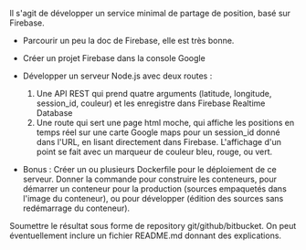 
Il s'agit de développer un service minimal de partage de position, basé sur Firebase.

- Parcourir un peu la doc de Firebase, elle est très bonne.
- Créer un projet Firebase dans la console Google
- Développer un serveur Node.js avec deux routes :
	1. Une API REST qui prend quatre arguments (latitude, longitude, session_id, couleur) et les enregistre dans Firebase Realtime Database
	2. Une route qui sert une page html moche, qui affiche les positions en temps
     réel sur une carte Google maps pour un session_id donné dans l'URL, en lisant directement dans Firebase.
     L'affichage d'un point se fait avec un marqueur de couleur bleu, rouge, ou vert.

- Bonus :
     Créer un ou plusieurs Dockerfile pour le déploiement de ce serveur.
     Donner la commande pour construire les conteneurs, pour démarrer un conteneur
     pour la production (sources empaquetés dans l'image du conteneur), ou pour 
     développer (édition des sources sans redémarrage du conteneur).

Soumettre le résultat sous forme de repository git/github/bitbucket.
On peut éventuellement inclure un fichier README.md donnant des explications.

